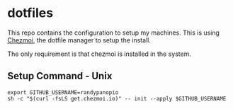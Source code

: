 # dotfiles

This repo contains the configuration to setup my machines. This is using [Chezmoi](https://chezmoi.io), the dotfile manager to setup the install.

The only requirement is that chezmoi is installed in the system.

## Setup Command - Unix

```shell
export GITHUB_USERNAME=randypanopio
sh -c "$(curl -fsLS get.chezmoi.io)" -- init --apply $GITHUB_USERNAME
```



